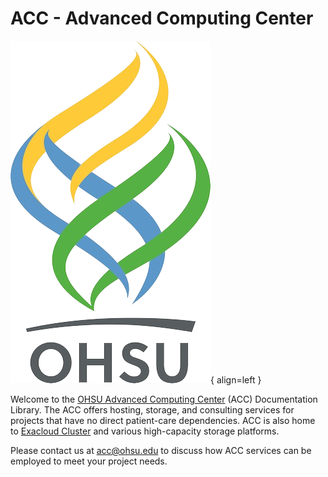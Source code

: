 ACC - Advanced Computing Center 
===============================

![OSHU](images/logo-ohsu-removebg-preview.png){ align=left }

Welcome to the [OHSU Advanced Computing Center](https://www.ohsu.edu/advanced-computing-center) (ACC) Documentation Library. The ACC offers hosting, storage, and consulting services for projects that have no direct patient-care dependencies. ACC is also home to [Exacloud Cluster](https://www.ohsu.edu/advanced-computing-center/acc-and-exacloud-cluster) and various high-capacity storage platforms.

Please contact us at [acc@ohsu.edu](mailto:acc@ohsu.edu) to discuss how ACC services can be employed to meet your project needs.